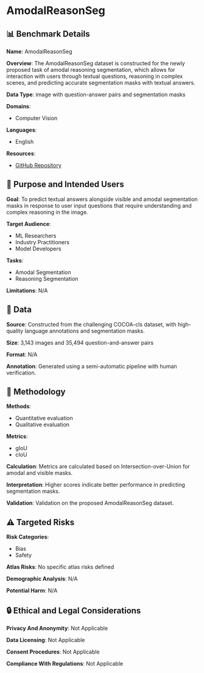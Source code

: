 # AmodalReasonSeg

## 📊 Benchmark Details

**Name**: AmodalReasonSeg

**Overview**: The AmodalReasonSeg dataset is constructed for the newly proposed task of amodal reasoning segmentation, which allows for interaction with users through textual questions, reasoning in complex scenes, and predicting accurate segmentation masks with textual answers.

**Data Type**: image with question-answer pairs and segmentation masks

**Domains**:
- Computer Vision

**Languages**:
- English

**Resources**:
- [GitHub Repository](https://github.com/username/repo)

## 🎯 Purpose and Intended Users

**Goal**: To predict textual answers alongside visible and amodal segmentation masks in response to user input questions that require understanding and complex reasoning in the image.

**Target Audience**:
- ML Researchers
- Industry Practitioners
- Model Developers

**Tasks**:
- Amodal Segmentation
- Reasoning Segmentation

**Limitations**: N/A

## 💾 Data

**Source**: Constructed from the challenging COCOA-cls dataset, with high-quality language annotations and segmentation masks.

**Size**: 3,143 images and 35,494 question-and-answer pairs

**Format**: N/A

**Annotation**: Generated using a semi-automatic pipeline with human verification.

## 🔬 Methodology

**Methods**:
- Quantitative evaluation
- Qualitative evaluation

**Metrics**:
- gIoU
- cIoU

**Calculation**: Metrics are calculated based on Intersection-over-Union for amodal and visible masks.

**Interpretation**: Higher scores indicate better performance in predicting segmentation masks.

**Validation**: Validation on the proposed AmodalReasonSeg dataset.

## ⚠️ Targeted Risks

**Risk Categories**:
- Bias
- Safety

**Atlas Risks**:
No specific atlas risks defined

**Demographic Analysis**: N/A

**Potential Harm**: N/A

## 🔒 Ethical and Legal Considerations

**Privacy And Anonymity**: Not Applicable

**Data Licensing**: Not Applicable

**Consent Procedures**: Not Applicable

**Compliance With Regulations**: Not Applicable
